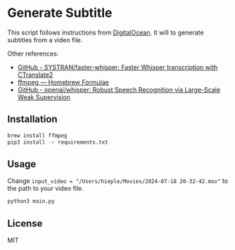 # Generate Subtitle

This script follows instructions from [DigitalOcean](https://www.digitalocean.com/community/tutorials/how-to-generate-and-add-subtitles-to-videos-using-python-openai-whisper-and-ffmpeg). It will to generate subtitles from a video file.

Other references:

- [GitHub - SYSTRAN/faster-whisper: Faster Whisper transcription with CTranslate2](https://github.com/SYSTRAN/faster-whisper)
- [ffmpeg — Homebrew Formulae](https://formulae.brew.sh/formula/ffmpeg)
- [GitHub - openai/whisper: Robust Speech Recognition via Large-Scale Weak Supervision](https://github.com/openai/whisper)

## Installation

```bash
brew install ffmpeg
pip3 install -r requirements.txt
```

## Usage

Change `input_video = "/Users/hieple/Movies/2024-07-18 20-32-42.mov"` to the path to your video file.

```bash
python3 main.py
```

## License

MIT
